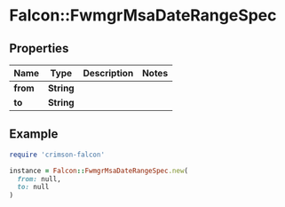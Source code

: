 # Falcon::FwmgrMsaDateRangeSpec

## Properties

| Name | Type | Description | Notes |
| ---- | ---- | ----------- | ----- |
| **from** | **String** |  |  |
| **to** | **String** |  |  |

## Example

```ruby
require 'crimson-falcon'

instance = Falcon::FwmgrMsaDateRangeSpec.new(
  from: null,
  to: null
)
```


